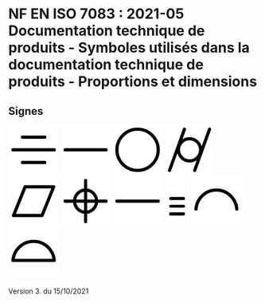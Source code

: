 # NF EN ISO 7083 : 2021-05	Documentation technique de produits - Symboles utilisés dans la documentation technique de produits - Proportions et dimensions


## Signes

<img src="Glyphes/Symetrie_ISOGPS.svg" alt="Symétrie" style="height:100px;"/>
<img src="Glyphes/Rectitude_ISOGPS.svg" alt="Rectitude" style="height:100px;"/> 
<img src="Glyphes/Circularite_ISOGPS.svg" alt="Circularité" style="height:100px;"/> 
<img src="Glyphes/Cylindricite_ISOGPS.svg" alt="Cylindricité" style="height:100px;"/> 
<img src="Glyphes/Planeite_ISOGPS.svg" alt="Planéité" style="height:100px;"/> 
<img src="Glyphes/Localisation_ISOGPS.svg" alt="Localisation" style="height:100px;"/> 
<img src="Glyphes/Rectitude_ISOGPS.svg" alt="Rectitude" style="height:100px;"/> 
<img src="Glyphes/uni0223_ISOGPS.svg" alt="ou 307" style="height:100px;"/> 
<img src="Glyphes/FormeCourbe_ISOGPS.svg" alt="FormeCourbe" style="height:100px;"/>
<img src="Glyphes/FormeSurface_ISOGPS.svg" alt="FormeSurface" style="height:100px;"/> 



Version 3. du 15/10/2021
